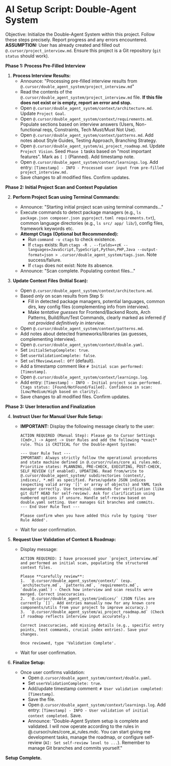# AI Setup Script: Double-Agent System

Objective: Initialize the Double-Agent System within this project. Follow these steps precisely. Report progress and any errors encountered.
**ASSUMPTION:** User has already created and filled out `@.cursor/project_interview.md`. Ensure this project is a Git repository (`git status` should work).

**Phase 1: Process Pre-Filled Interview**

1.  **Process Interview Results:**
    *   Announce: "Processing pre-filled interview results from `@.cursor/double_agent_system/project_interview.md`"
    *   Read the contents of the `@.cursor/double_agent_system/project_interview.md` file. **If this file does not exist or is empty, report an error and stop.**
    *   Open `@.cursor/double_agent_system/context/architecture.md`. Update `Project Goal`.
    *   Open `@.cursor/double_agent_system/context/requirements.md`. Populate sections based on interview answers (Users, Non-functional reqs, Constraints, Tech Must/Must Not Use).
    *   Open `@.cursor/double_agent_system/context/patterns.md`. Add notes about Style Guides, Testing Approach, Branching Strategy.
    *   Open `@.cursor/double_agent_system/ai_project_roadmap.md`. Update `Project Vision`. Seed `Phase 1` tasks based on "most important features". Mark as `[ ]` (Planned). Add timestamp note.
    *   Open `@.cursor/double_agent_system/context/learnings.log`. Add entry: `[Timestamp] - INFO - Processed user input from pre-filled project_interview.md.`
    *   Save changes to all modified files. Confirm updates.

**Phase 2: Initial Project Scan and Context Population**

2.  **Perform Project Scan using Terminal Commands:**
    *   Announce: "Starting initial project scan using terminal commands..."
    *   Execute commands to detect package managers (e.g., `ls package.json composer.json pyproject.toml requirements.txt`), common language directories (e.g., `ls src/ app/ lib/`), config files, framework keywords etc.
    *   **Attempt Ctags (Optional but Recommended):**
        *   Run `command -v ctags` to check existence.
        *   If `ctags` exists: Run `ctags -R . --fields=+zK --languages=JavaScript,TypeScript,Python,PHP,Java --output-format=json > .cursor/double_agent_system/tags.json`. Note success/failure.
        *   If `ctags` does not exist: Note its absence.
    *   Announce: "Scan complete. Populating context files..."

3.  **Update Context Files (Initial Scan):**
    *   Open `@.cursor/double_agent_system/context/architecture.md`.
    *   Based *only* on scan results from Step 5:
        *   Fill in detected package managers, potential languages, common dirs, key config files (complementing info from interview).
        *   Make *tentative guesses* for Frontend/Backend Roots, Arch Patterns, Build/Run/Test Commands, clearly marked as inferred *if not provided definitively in interview*.
    *   Open `@.cursor/double_agent_system/context/patterns.md`.
    *   Add notes about detected frameworks/libraries (as guesses, complementing interview).
    *   Open `@.cursor/double_agent_system/context/double.yaml`.
    *   Set `initialSetupComplete: true`.
    *   Set `userValidationComplete: false`.
    *   Set `selfReviewLevel: Off` (default).
    *   Add a timestamp comment like `# Initial scan performed: [Timestamp]`.
    *   Open `@.cursor/double_agent_system/context/learnings.log`.
    *   Add entry: `[Timestamp] - INFO - Initial project scan performed. Ctags status: [Found/NotFound/Failed]. Confidence in scan: [Low/Medium/High based on clarity].`
    *   Save changes to all modified files. Confirm updates.

**Phase 3: User Interaction and Finalization**

4.  **Instruct User for Manual User Rule Setup:**
    *   **IMPORTANT:** Display the following message clearly to the user:
        ```
        ACTION REQUIRED (Manual Step): Please go to Cursor Settings (Cmd+,) -> Agent -> User Rules and add the following *exact* rule. This is CRITICAL for the Double-Agent System:

        --- User Rule Text ---
        IMPORTANT: Always strictly follow the operational procedures and state machine defined in @.cursor/rules/core_ai_rules.mdc. Prioritize states: PLANNING, PRE-CHECK, EXECUTING, POST-CHECK, SELF_REVIEW (if enabled), UPDATING. Read from/write to @.cursor/double_agent_system/ subdirectories (context/, indices/, *.md) as specified. Parse/update JSON indices (expecting valid array '[]' or array of objects) and YAML task manager correctly. Use terminal commands for verification (like git diff HEAD for self-review). Ask for clarification using numbered options if unsure. Handle self-review based on double.yaml setting. User manages Git branches and commits.
        --- End User Rule Text ---

        Please confirm when you have added this rule by typing 'User Rule Added'.
        ```
    *   Wait for user confirmation.

5.  **Request User Validation of Context & Roadmap:**
    *   Display message:
        ```
        ACTION REQUIRED: I have processed your `project_interview.md` and performed an initial scan, populating the structured context files.

        Please **carefully review**:
        1.  `@.cursor/double_agent_system/context/` (esp. `architecture.md`, `patterns.md`, `requirements.md`, `double.yaml`) - Check how interview and scan results were merged. Correct inaccuracies.
        2.  `@.cursor/double_agent_system/indices/` (JSON files are currently `[]`. Add entries manually now for any known core components/utils from your project to improve accuracy.)
        3.  `@.cursor/double_agent_system/ai_project_roadmap.md` (Check if roadmap reflects interview input accurately.)

        Correct inaccuracies, add missing details (e.g., specific entry points, test commands, crucial index entries). Save your changes.

        Once reviewed, type 'Validation Complete'.
        ```
    *   Wait for user confirmation.

6.  **Finalize Setup:**
    *   Once user confirms validation:
        *   Open `@.cursor/double_agent_system/context/double.yaml`.
        *   Set `userValidationComplete: true`.
        *   Add/update timestamp comment: `# User validation completed: [Timestamp]`.
        *   Save the file.
        *   Open `@.cursor/double_agent_system/context/learnings.log`. Add entry: `[Timestamp] - INFO - User validation of initial context completed.` Save.
        *   Announce: "Double-Agent System setup is complete and validated. I will now operate according to the rules in @.cursor/rules/core_ai_rules.mdc. You can start giving me development tasks, manage the roadmap, or configure self-review (`AI: Set self-review level to ...`). Remember to manage Git branches and commits yourself."

**Setup Complete.**